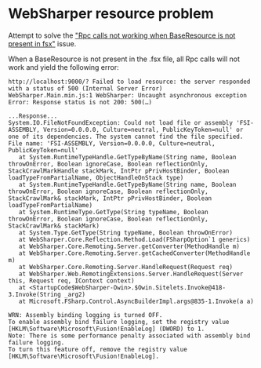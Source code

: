 # WebSharper resource problem

Attempt to solve the ["Rpc calls not working when BaseResource is not present in fsx"](http://websharper.com/question/80870/rpc-not-working-from-fsx-when-a-baseresource-is-not-present-in-the-fsx) issue.

When a BaseResource is not present in the .fsx file, all Rpc calls will not work and yield the following error:

    http://localhost:9000/? Failed to load resource: the server responded with a status of 500 (Internal Server Error)
    WebSharper.Main.min.js:1 WebSharper: Uncaught asynchronous exception Error: Response status is not 200: 500(…)

    ...Response...
    System.IO.FileNotFoundException: Could not load file or assembly 'FSI-ASSEMBLY, Version=0.0.0.0, Culture=neutral, PublicKeyToken=null' or one of its dependencies. The system cannot find the file specified.
    File name: 'FSI-ASSEMBLY, Version=0.0.0.0, Culture=neutral, PublicKeyToken=null'
       at System.RuntimeTypeHandle.GetTypeByName(String name, Boolean throwOnError, Boolean ignoreCase, Boolean reflectionOnly, StackCrawlMarkHandle stackMark, IntPtr pPrivHostBinder, Boolean loadTypeFromPartialName, ObjectHandleOnStack type)
       at System.RuntimeTypeHandle.GetTypeByName(String name, Boolean throwOnError, Boolean ignoreCase, Boolean reflectionOnly, StackCrawlMark& stackMark, IntPtr pPrivHostBinder, Boolean loadTypeFromPartialName)
       at System.RuntimeType.GetType(String typeName, Boolean throwOnError, Boolean ignoreCase, Boolean reflectionOnly, StackCrawlMark& stackMark)
       at System.Type.GetType(String typeName, Boolean throwOnError)
       at WebSharper.Core.Reflection.Method.Load(FSharpOption`1 generics)
       at WebSharper.Core.Remoting.Server.getConverter(MethodHandle m)
       at WebSharper.Core.Remoting.Server.getCachedConverter(MethodHandle m)
       at WebSharper.Core.Remoting.Server.HandleRequest(Request req)
       at WebSharper.Web.RemotingExtensions.Server.HandleRequest(Server this, Request req, IContext context)
       at <StartupCode$WebSharper-Owin>.$Owin.Sitelets.Invoke@418-3.Invoke(String _arg2)
       at Microsoft.FSharp.Control.AsyncBuilderImpl.args@835-1.Invoke(a a)

    WRN: Assembly binding logging is turned OFF.
    To enable assembly bind failure logging, set the registry value [HKLM\Software\Microsoft\Fusion!EnableLog] (DWORD) to 1.
    Note: There is some performance penalty associated with assembly bind failure logging.
    To turn this feature off, remove the registry value [HKLM\Software\Microsoft\Fusion!EnableLog].
